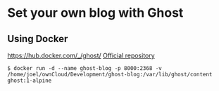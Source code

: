 # Set your own blog with Ghost

## Using Docker

https://hub.docker.com/_/ghost/ 
[Official repository](https://hub.docker.com/_/ghost/)


```
$ docker run -d --name ghost-blog -p 8000:2368 -v /home/joel/ownCloud/Development/ghost-blog:/var/lib/ghost/content ghost:1-alpine
``` 

